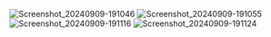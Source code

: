 ![Screenshot_20240909-191046](https://github.com/user-attachments/assets/6027e416-a7d4-4963-bba3-f1c8d82b6a36)  ![Screenshot_20240909-191055](https://github.com/user-attachments/assets/dccecd63-29e5-49f7-b7ca-5e8db6f85493)
![Screenshot_20240909-191116](https://github.com/user-attachments/assets/d44c95a5-c96e-482e-b141-41beb9129802)     ![Screenshot_20240909-191124](https://github.com/user-attachments/assets/1ff653e8-b7fc-48f5-bfe8-3b99b008f95b)

